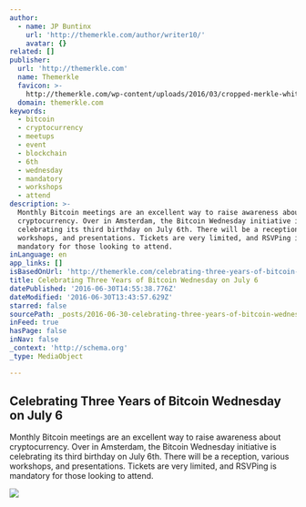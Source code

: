 ```yaml
---
author:
  - name: JP Buntinx
    url: 'http://themerkle.com/author/writer10/'
    avatar: {}
related: []
publisher:
  url: 'http://themerkle.com'
  name: Themerkle
  favicon: >-
    http://themerkle.com/wp-content/uploads/2016/03/cropped-merkle-white-1-192x192.png
  domain: themerkle.com
keywords:
  - bitcoin
  - cryptocurrency
  - meetups
  - event
  - blockchain
  - 6th
  - wednesday
  - mandatory
  - workshops
  - attend
description: >-
  Monthly Bitcoin meetings are an excellent way to raise awareness about
  cryptocurrency. Over in Amsterdam, the Bitcoin Wednesday initiative is
  celebrating its third birthday on July 6th. There will be a reception, various
  workshops, and presentations. Tickets are very limited, and RSVPing is
  mandatory for those looking to attend.
inLanguage: en
app_links: []
isBasedOnUrl: 'http://themerkle.com/celebrating-three-years-of-bitcoin-wednesday-on-july-6/'
title: Celebrating Three Years of Bitcoin Wednesday on July 6
datePublished: '2016-06-30T14:55:38.776Z'
dateModified: '2016-06-30T13:43:57.629Z'
starred: false
sourcePath: _posts/2016-06-30-celebrating-three-years-of-bitcoin-wednesday-on-july-6.md
inFeed: true
hasPage: false
inNav: false
_context: 'http://schema.org'
_type: MediaObject

---
```

<article style=""><h1>Celebrating Three Years of Bitcoin Wednesday on July 6</h1><p>Monthly Bitcoin meetings are an excellent way to raise awareness about cryptocurrency. Over in Amsterdam, the Bitcoin Wednesday initiative is celebrating its third birthday on July 6th. There will be a reception, various workshops, and presentations. Tickets are very limited, and RSVPing is mandatory for those looking to attend.</p><img src="http://themerkle.com/wp-content/uploads/2016/06/shutterstock_318774908.jpg" /></article>